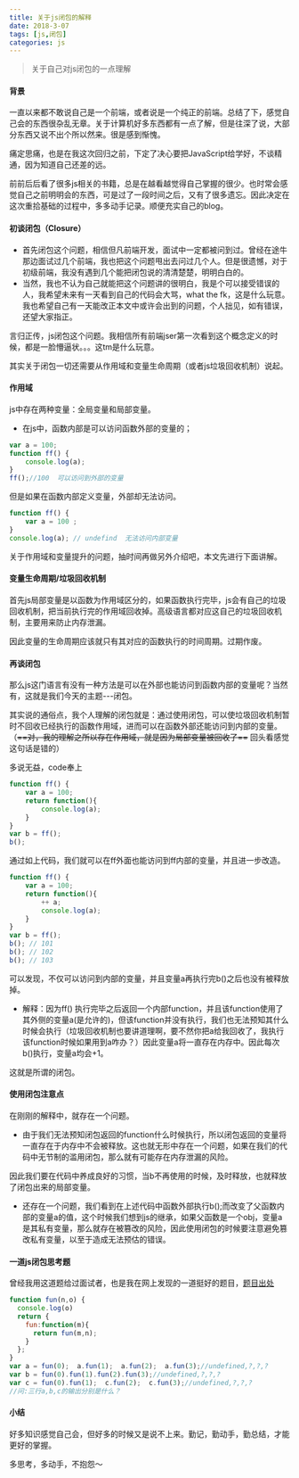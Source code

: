 ```yaml
---
title: 关于js闭包的解释
date: 2018-3-07
tags: [js,闭包]
categories: js
---
```


> 关于自己对js闭包的一点理解

<!-- more -->

#### 背景

一直以来都不敢说自己是一个前端，或者说是一个纯正的前端。总结了下，感觉自己会的东西很杂乱无章。关于计算机好多东西都有一点了解，但是往深了说，大部分东西又说不出个所以然来。很是感到惭愧。

痛定思痛，也是在我这次回归之前，下定了决心要把JavaScript给学好，不谈精通，因为知道自己还差的远。

前前后后看了很多js相关的书籍，总是在越看越觉得自己掌握的很少。也时常会感觉自己之前明明会的东西，可是过了一段时间之后，又有了很多遗忘。因此决定在这次重拾基础的过程中，多多动手记录。顺便充实自己的blog。

#### 初谈闭包（Closure）

- 首先闭包这个问题，相信但凡前端开发，面试中一定都被问到过。曾经在途牛那边面试过几个前端，我也把这个问题甩出去问过几个人。但是很遗憾，对于初级前端，我没有遇到几个能把闭包说的清清楚楚，明明白白的。
- 当然，我也不认为自己就能把这个问题讲的很明白，我是个可以接受错误的人，我希望未来有一天看到自己的代码会大骂，what the fk，这是什么玩意。我也希望自己有一天能改正本文中或许会出到的问题，个人拙见，如有错误，还望大家指正。

言归正传，js闭包这个问题。我相信所有前端jser第一次看到这个概念定义的时候，都是一脸懵逼状。。。这tm是什么玩意。

其实关于闭包一切还需要从作用域和变量生命周期（或者js垃圾回收机制）说起。

#### 作用域

js中存在两种变量：全局变量和局部变量。

- 在js中，函数内部是可以访问函数外部的变量的；

```javascript
var a = 100;
function ff() {
    console.log(a);
}
ff();//100  可以访问到外部的变量
```

但是如果在函数内部定义变量，外部却无法访问。

```javascript
function ff() {
    var a = 100 ;
}
console.log(a); // undefind  无法访问内部变量
```

关于作用域和变量提升的问题，抽时间再做另外介绍吧，本文先进行下面讲解。

#### 变量生命周期/垃圾回收机制

首先js局部变量是以函数为作用域区分的，如果函数执行完毕，js会有自己的垃圾回收机制，把当前执行完的作用域回收掉。高级语言都对应这自己的垃圾回收机制，主要用来防止内存泄漏。

因此变量的生命周期应该就只有其对应的函数执行的时间周期。过期作废。

#### 再谈闭包

那么js这门语言有没有一种方法是可以在外部也能访问到函数内部的变量呢？当然有，这就是我们今天的主题---闭包。

其实说的通俗点，我个人理解的闭包就是：通过使用闭包，可以使垃圾回收机制暂时不回收已经执行的函数作用域，进而可以在函数外部还能访问到内部的变量。（~~==对，我的理解之所以存在作用域，就是因为局部变量被回收了==~~ 回头看感觉这句话是错的）

多说无益，code奉上

```javascript
function ff() {
    var a = 100;
    return function(){
        console.log(a);
    }
}
var b = ff();
b();
```

通过如上代码，我们就可以在ff外面也能访问到ff内部的变量，并且进一步改造。

```javascript
function ff() {
    var a = 100;
    return function(){
        ++ a;
        console.log(a);
    }
}
var b = ff();
b(); // 101
b(); // 102
b(); // 103
```

可以发现，不仅可以访问到内部的变量，并且变量a再执行完b()之后也没有被释放掉。

- 解释：因为ff() 执行完毕之后返回一个内部function，并且该function使用了其外侧的变量a(是允许的)，但该function并没有执行，我们也无法预知其什么时候会执行（垃圾回收机制也要讲道理啊，要不然你把a给我回收了，我执行该function时候如果用到a咋办？）因此变量a将一直存在内存中。因此每次b()执行，变量a均会+1。

这就是所谓的闭包。

#### 使用闭包注意点

在刚刚的解释中，就存在一个问题。

- 由于我们无法预知闭包返回的function什么时候执行，所以闭包返回的变量将一直存在于内存中不会被释放。这也就无形中存在一个问题，如果在我们的代码中无节制的滥用闭包，那么就有可能存在内存泄漏的风险。

因此我们要在代码中养成良好的习惯，当b不再使用的时候，及时释放，也就释放了闭包出来的局部变量。

- 还存在一个问题，我们看到在上述代码中函数外部执行b();而改变了父函数内部的变量a的值，这个时候我们想到js的继承，如果父函数是一个obj，变量a是其私有变量，那么就存在被篡改的风险，因此使用闭包的时候要注意避免篡改私有变量，以至于造成无法预估的错误。

#### 一道js闭包思考题

曾经我用这道题给过面试者，也是我在网上发现的一道挺好的题目，[题目出处](https://www.cnblogs.com/xxcanghai/p/4991870.html/)

```javascript
function fun(n,o) {
  console.log(o)
  return {
    fun:function(m){
      return fun(m,n);
    }
  };
}
var a = fun(0);  a.fun(1);  a.fun(2);  a.fun(3);//undefined,?,?,?
var b = fun(0).fun(1).fun(2).fun(3);//undefined,?,?,?
var c = fun(0).fun(1);  c.fun(2);  c.fun(3);//undefined,?,?,?
//问:三行a,b,c的输出分别是什么？
```

#### 小结

好多知识感觉自己会，但好多的时候又是说不上来。勤记，勤动手，勤总结，才能更好的掌握。

多思考，多动手，不抱怨～
